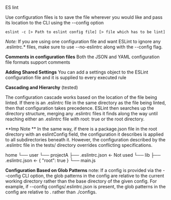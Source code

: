 ES lint

Use configuration files is to save the file wherever you would like and pass its location to the CLI using the --config option

    eslint -c [> Path to eslint config file] [> file which has to be lint]

*Note:*
If you are using one configuration file and want ESLint to ignore any .eslintrc.* files, make sure to use --no-eslintrc along with the --config flag.

**Comments in configuration files**
Both the JSON and YAML configuration file formats support comments

**Adding Shared Settings**
You can add a settings object to the ESLint configuration file and it is supplied to every executed rule

**Cascading and Hierarchy** (tested)

The configuration cascade works based on the location of the file being linted. If there is an .eslintrc file in the same directory as the file being linted, then that configuration takes precedence. ESLint then searches up the directory structure, merging any .eslintrc files it finds along the way until reaching either an .eslintrc file with root: true or the root directory.


**Imp Note **
In the same way, if there is a package.json file in the root directory with an eslintConfig field, the configuration it describes is applied to all subdirectories beneath it. However, the configuration described by the .eslintrc file in the tests/ directory overrides conflicting specifications.

home
└── user
    └── projectA
        ├── .eslintrc.json  <- Not used
        └── lib
            ├── .eslintrc.json  <- { "root": true }
            └── main.js


**Configuration Based on Glob Patterns**
note:
If a config is provided via the --config CLI option, the glob patterns in the config are relative to the current working directory rather than the base directory of the given config. For example, if --config configs/.eslintrc.json is present, the glob patterns in the config are relative to . rather than ./configs.

